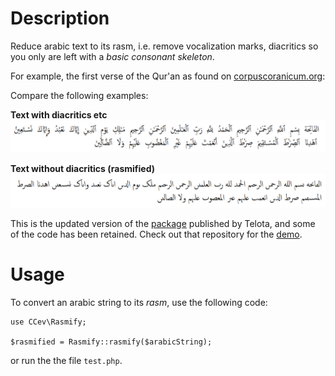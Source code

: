 # Description

Reduce arabic text to its rasm, i.e. remove vocalization marks, diacritics so you only are left with a *basic consonant skeleton*.

For example, the first verse of the Qur'an as found on [corpuscoranicum.org](https://corpuscoranicum.org/en/verse-navigator/sura/1/verse/1/print):

Compare the following examples:

**Text with diacritics etc**
![First sura of the Qur'an with diacritics etc](assets/quranic_text_with_diacritics.png)

**Text without diacritics (rasmified)**
![First sura of the Qur'an rasmified](assets/quranic_text_rasmified.png)

This is the updated version of the [package](https://github.com/telota/rasmify) published by Telota, and some of the code has been retained. Check out that repository for the [demo](https://telota.github.io/rasmify.js/demo/).


# Usage

To convert an arabic string to its *rasm*, use the following code:

```
use CCev\Rasmify;

$rasmified = Rasmify::rasmify($arabicString);
```

or run the the file `test.php`.